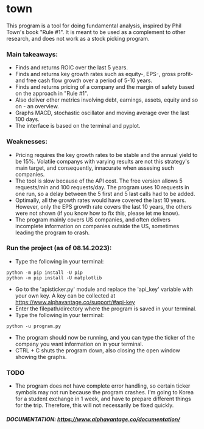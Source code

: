 # town

This program is a tool for doing fundamental analysis, inspired by Phil Town's book "Rule #1". It is meant to be used as a complement to other research, and 
does not work as a stock picking program.

### Main takeaways:
- Finds and returns ROIC over the last 5 years.
- Finds and returns key growth rates such as equity-, EPS-, gross profit- and free cash flow growth over a period of 5-10 years.
- Finds and returns pricing of a company and the margin of safety based on the approach in "Rule #1".
- Also deliver other metrics involving debt, earnings, assets, equity and so on - an overview.
- Graphs MACD, stochastic oscillator and moving average over the last 100 days.
- The interface is based on the terminal and pyplot.

### Weaknesses:
- Pricing requires the key growth rates to be stable and the annual yield to be 15%. Volatile companys with varying results are not this strategy's main target, and consequently, innacurate when assesing such companies. 
- The tool is slow because of the API cost. The free version allows 5 requests/min and 100 requests/day. The program uses 10 requests in one run, so a delay between the 5 first and 5 last calls had to be added.
- Optimally, all the growth rates would have covered the last 10 years. However, only the EPS growth rate covers the last 10 years, the others were not shown (if you know how to fix this, please let me know).
- The program mainly covers US companies, and often delivers incomplete information on companies outside the US, sometimes leading the program to crash.


### Run the project (as of 08.14.2023):
- Type the following in your terminal:
```
python -m pip install -U pip
python -m pip install -U matplotlib
```
- Go to the 'apisticker.py' module and replace the 'api_key' variable with your own key. A key can be collected at https://www.alphavantage.co/support/#api-key
- Enter the filepath/directory where the program is saved in your terminal.
- Type the following in your terminal:
```
python -u program.py
```
- The program should now be running, and you can type the ticker of the company you want information on in your terminal.
- CTRL + C shuts the program down, also closing the open window showing the graphs.

### TODO
- The program does not have complete error handling, so certain ticker symbols may not run because the program crashes. I'm going to Korea for a student exchange in 1 week, and have to prepare different things for the trip. Therefore, this will not necessarily be fixed quickly.

  
##### DOCUMENTATION: https://www.alphavantage.co/documentation/
